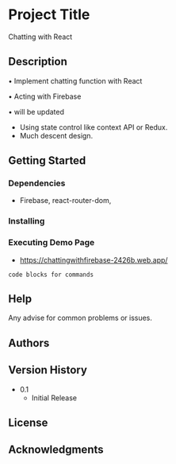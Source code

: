 # Project Title

Chatting with React

## Description

• Implement chatting function with React

• Acting with Firebase

• will be updated

  - Using state control like context API or Redux.
  - Much descent design.

## Getting Started

### Dependencies

* Firebase, react-router-dom,

### Installing

### Executing Demo Page

* https://chattingwithfirebase-2426b.web.app/
```
code blocks for commands
```

## Help

Any advise for common problems or issues.


## Authors

## Version History

* 0.1
    * Initial Release

## License

## Acknowledgments

